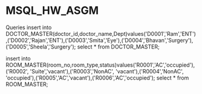 # MSQL_HW_ASGM
Queries
insert into DOCTOR_MASTER(doctor_id,doctor_name,Dept)values('D0001','Ram','ENT'),('D0002','Rajan','ENT'),('D0003','Smita','Eye'),('D0004','Bhavan','Surgery'),('D0005','Sheela','Surgery');
select * from DOCTOR_MASTER;


insert into ROOM_MASTER(room_no,room_type,status)values('R0001','AC','occupied'),('R0002',	'Suite','vacant'),('R0003','NonAC',	'vacant'),('R0004','NonAC',	'occupied'),('R0005','AC','vacant'),('R0006','AC','occupied');
select * from ROOM_MASTER;
